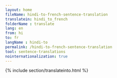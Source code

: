 ```yaml
---
layout: home
fileName: hindi-to-french-sentence-translation
translatein: hindi_to_french
folderName : translate
lang: en
from: hi
to: fr
langName : hindi-to
permalink: /hindi-to-french-sentence-translation
tool: sentence-translations
nointernationalization: true
---
```

{% include section/translateinto.html %}
